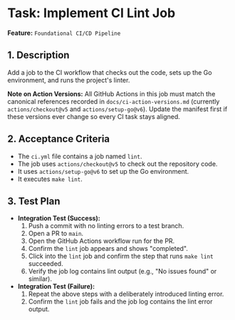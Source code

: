 # Task: Implement CI Lint Job

**Feature:** `Foundational CI/CD Pipeline`

## 1. Description

Add a job to the CI workflow that checks out the code, sets up the Go environment, and runs the project's linter.

**Note on Action Versions:** All GitHub Actions in this job must match the canonical references recorded in `docs/ci-action-versions.md` (currently `actions/checkout@v5` and `actions/setup-go@v6`). Update the manifest first if these versions ever change so every CI task stays aligned.

## 2. Acceptance Criteria

- The `ci.yml` file contains a job named `lint`.
- The job uses `actions/checkout@v5` to check out the repository code.
- It uses `actions/setup-go@v6` to set up the Go environment.
- It executes `make lint`.

## 3. Test Plan

- **Integration Test (Success):**
  1. Push a commit with no linting errors to a test branch.
  2. Open a PR to `main`.
  3. Open the GitHub Actions workflow run for the PR.
  4. Confirm the `lint` job appears and shows "completed".
  5. Click into the `lint` job and confirm the step that runs `make lint` succeeded.
  6. Verify the job log contains lint output (e.g., "No issues found" or similar).
- **Integration Test (Failure):**
  1. Repeat the above steps with a deliberately introduced linting error.
  2. Confirm the `lint` job fails and the job log contains the lint error output.

